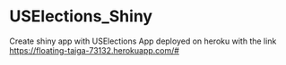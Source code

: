 # USElections_Shiny
Create shiny app with USElections
App deployed on heroku with the link https://floating-taiga-73132.herokuapp.com/#
